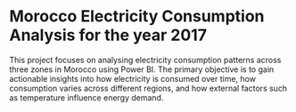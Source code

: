 # Morocco Electricity Consumption Analysis for the year 2017
This project focuses on analysing electricity consumption patterns across three zones in Morocco using Power BI. The primary objective is to gain actionable insights into how electricity is consumed over time, how consumption varies across different regions, and how external factors such as temperature influence energy demand.

